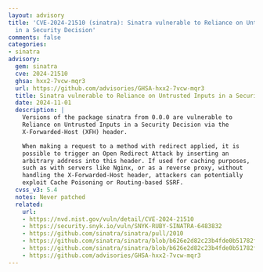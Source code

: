 ```yaml
---
layout: advisory
title: 'CVE-2024-21510 (sinatra): Sinatra vulnerable to Reliance on Untrusted Inputs
  in a Security Decision'
comments: false
categories:
- sinatra
advisory:
  gem: sinatra
  cve: 2024-21510
  ghsa: hxx2-7vcw-mqr3
  url: https://github.com/advisories/GHSA-hxx2-7vcw-mqr3
  title: Sinatra vulnerable to Reliance on Untrusted Inputs in a Security Decision
  date: 2024-11-01
  description: |
    Versions of the package sinatra from 0.0.0 are vulnerable to
    Reliance on Untrusted Inputs in a Security Decision via the
    X-Forwarded-Host (XFH) header.

    When making a request to a method with redirect applied, it is
    possible to trigger an Open Redirect Attack by inserting an
    arbitrary address into this header. If used for caching purposes,
    such as with servers like Nginx, or as a reverse proxy, without
    handling the X-Forwarded-Host header, attackers can potentially
    exploit Cache Poisoning or Routing-based SSRF.
  cvss_v3: 5.4
  notes: Never patched
  related:
    url:
    - https://nvd.nist.gov/vuln/detail/CVE-2024-21510
    - https://security.snyk.io/vuln/SNYK-RUBY-SINATRA-6483832
    - https://github.com/sinatra/sinatra/pull/2010
    - https://github.com/sinatra/sinatra/blob/b626e2d82c23b4fde0b51782fd32ca27ccde1d1a/lib/sinatra/base.rb#L319
    - https://github.com/sinatra/sinatra/blob/b626e2d82c23b4fde0b51782fd32ca27ccde1d1a/lib/sinatra/base.rb#L323C1-L343C17
    - https://github.com/advisories/GHSA-hxx2-7vcw-mqr3
---
```


